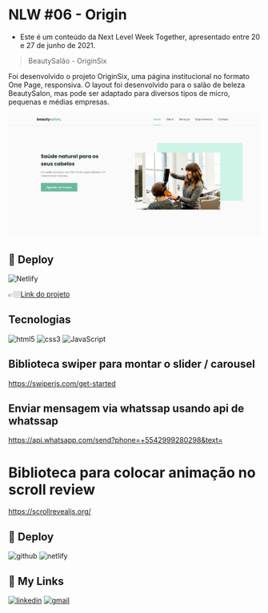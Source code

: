 # NLW #06 - Origin

- Este é um conteúdo da Next Level Week Together, apresentado entre 20 e 27 de junho de 2021.

> BeautySalão - OriginSix

Foi desenvolvido o projeto OriginSix, uma página institucional no formato One Page, responsiva.
O layout foi desenvolvido para o salão de beleza BeautySalon,
mas pode ser adaptado para diversos tipos de micro, pequenas e médias empresas.

![preview](./.github/cover.png)

## 🔗 Deploy 

![Netlify](https://img.shields.io/badge/Docker-2496ED?style=for-the-badge&logo=docker&logoColor=white)

👉🏼[Link do projeto](https://nlw-6-beauty-salon.netlify.app/)

## Tecnologias

![html5](https://img.shields.io/badge/HTML5-E34F26?style=for-the-badge&logo=html5&logoColor=white)
![css3](https://img.shields.io/badge/CSS3-1572B6?style=for-the-badge&logo=css3&logoColor=white)
![JavaScript](https://img.shields.io/badge/JavaScript-F7DF1E?style=for-the-badge&logo=javascript&logoColor=black)

## Biblioteca swiper para montar o slider / carousel

https://swiperjs.com/get-started

## Enviar mensagem via whatssap usando api de whatssap

https://api.whatsapp.com/send?phone=+5542999280298&text=

# Biblioteca para colocar animação no scroll review

https://scrollrevealjs.org/

## 🔗 Deploy

![github](https://img.shields.io/badge/github-000000?style=for-the-badge&logo=github&logoColor=white)
![netlify](https://img.shields.io/badge/Netlify-00C7B7?style=for-the-badge&logo=netlify&logoColor=white)

## 🔗 My Links

[![linkedin](https://img.shields.io/badge/linkedin-0A66C2?style=for-the-badge&logo=linkedin&logoColor=white)](https://www.linkedin.com/in/jose-martinez-352032222/)
[![gmail](https://img.shields.io/badge/Gmail-D14836?style=for-the-badge&logo=gmail&logoColor=white)](https://mailto:juniorjose1925@gmail.com)
